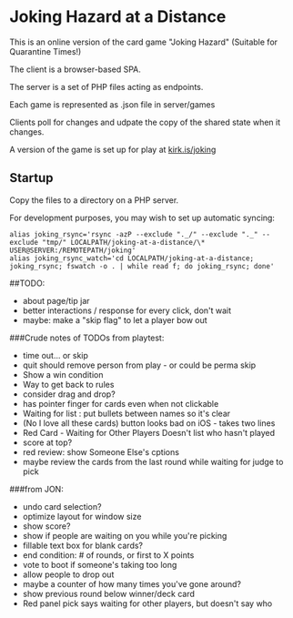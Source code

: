 # Joking Hazard at a Distance

This is an online version of the card game "Joking Hazard"
(Suitable for Quarantine Times!)

The client is a browser-based SPA.

The server is a set of PHP files acting as endpoints.

Each game is represented as .json file in server/games

Clients poll for changes and udpate the copy of the shared state when it changes.

A version of the game is set up for play at
[kirk.is/joking](https://kirk.is/joking/)

## Startup

Copy the files to a directory on a PHP server.

For development purposes, you may wish to set up automatic syncing:

```
alias joking_rsync='rsync -azP --exclude "._/" --exclude "._" --exclude "tmp/" LOCALPATH/joking-at-a-distance/\* USER@SERVER:/REMOTEPATH/joking'
alias joking_rsync_watch='cd LOCALPATH/joking-at-a-distance; joking_rsync; fswatch -o . | while read f; do joking_rsync; done'
```

##TODO:

-   about page/tip jar
-   better interactions / response for every click, don't wait
-   maybe: make a "skip flag" to let a player bow out

###Crude notes of TODOs from playtest:

-   time out... or skip
-   quit should remove person from play - or could be perma skip
-   Show a win condition
-   Way to get back to rules
-   consider drag and drop?
-   has pointer finger for cards even when not clickable
-   Waiting for list : put bullets between names so it's clear
-   (No I love all these cards) button looks bad on iOS - takes two lines
-   Red Card - Waiting for Other Players Doesn't list who hasn't played
-   score at top?
-   red review: show Someone Else's cptions
-   maybe review the cards from the last round while waiting for judge to pick

###from JON:

-   undo card selection?
-   optimize layout for window size
-   show score?
-   show if people are waiting on you while you're picking
-   fillable text box for blank cards?
-   end condition: # of rounds, or first to X points
-   vote to boot if someone's taking too long
-   allow people to drop out
-   maybe a counter of how many times you've gone around?
-   show previous round below winner/deck card
-   Red panel pick says waiting for other players, but doesn't say who
